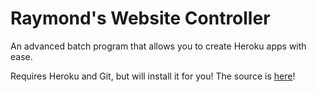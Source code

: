 # Raymond's Website Controller
An advanced batch program that allows you to create Heroku apps with ease.

Requires Heroku and Git, but will install it for you!
The source is <a href="https://raw.githubusercontent.com/infiniteraymond/websitecontroller/main/RaymondsWC.cmd">here</a>!

